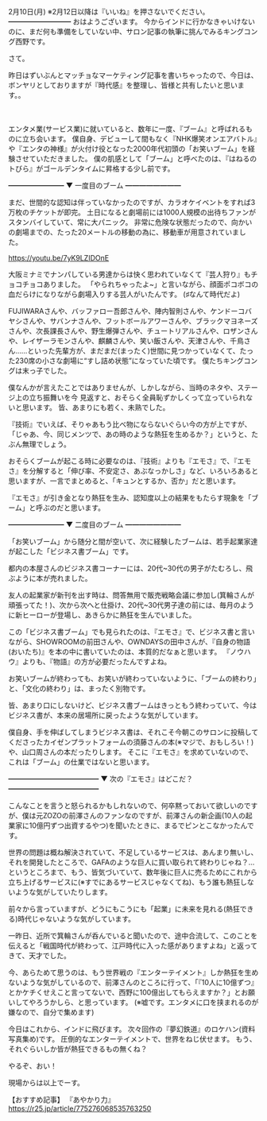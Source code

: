 2月10日(月) ※2月12日以降は『いいね』を押さないでください。
━━━━━━━━━
おはようございます。
今からインドに行かなきゃいけないのに、まだ何も準備をしていない中、サロン記事の執筆に挑んでみるキングコング西野です。

さて。

昨日はずいぶんとマッチョなマーケティング記事を書いちゃったので、今日は、ボンヤリとしておりますが『時代感』を整理し、皆様と共有したいと思います。。

　

エンタメ業(サービス業)に就いていると、数年に一度、『ブーム』と呼ばれるものに立ち会います。
僕自身、デビューして間もなく『NHK爆笑オンエアバトル』や『エンタの神様』が火付け役となった2000年代初頭の「お笑いブーム」を経験させていただきました。
僕の肌感として「ブーム」と呼べたのは、『はねるのトびら』がゴールデンタイムに昇格する少し前です。

━━━━━━━━
▼ 一度目のブーム
━━━━━━━━

まだ、世間的な認知は伴っていなかったのですが、カラオケイベントをすれば3万枚のチケットが即完。
土日になると劇場前には1000人規模の出待ちファンがスタンバイしていて、常に大パニック。
非常に危険な状態だったので、向かいの劇場までの、たった20メートルの移動の為に、移動車が用意されていました。

https://youtu.be/7yK9LZIDOnE

大阪ミナミでナンパしている男達からは快く思われていなくて『芸人狩り』もチョコチョコありました。
「やられちゃったよ~」と言いながら、顔面ポコボコの血だらけになりながら劇場入りする芸人がいたんです。
(♯なんて時代だよ)

FUJIWARAさんや、バッファロー吾郎さんや、陣内智則さんや、ケンドーコバヤシさんや、サバンナさんや、フットボールアワーさんや、ブラックマヨネーズさんや、次長課長さんや、野生爆弾さんや、チュートリアルさんや、ロザンさんや、レイザーラモンさんや、麒麟さんや、笑い飯さんや、天津さんや、千鳥さん……といった先輩方が、まだまだ(まったく)世間に見つかっていなくて、たった230席の小さな劇場に“すし詰め状態”になっていた頃です。
僕たちキングコングは末っ子でした。

僕なんかが言えたことではありませんが、しかしながら、当時のネタや、ステージ上の立ち振舞いを今 見返すと、おそらく全員恥ずかしくって立っていられないと思います。
皆、あまりにも若く、未熟でした。

『技術』でいえば、そりゃあもう比べ物にならないぐらい今の方が上ですが、「じゃあ、今、同じメンツで、あの時のような熱狂を生めるか？」というと、たぶん無理でしょう。

おそらくブームが起こる時に必要なのは、『技術』よりも『エモさ』で、『エモさ』を分解すると「伸び率、不安定さ、あぶなっかしさ」など、いろいろあると思いますが、一言でまとめると、「キュンとするか、否か」だと思います。

『エモさ』が引き金となり熱狂を生み、認知度以上の結果をもたらす現象を「ブーム」と呼ぶのだと思います。

━━━━━━━━
▼ 二度目のブーム
━━━━━━━━

「お笑いブーム」から随分と間が空いて、次に経験したブームは、若手起業家達が起こした「ビジネス書ブーム」です。

都内の本屋さんのビジネス書コーナーには、20代~30代の男子がたむろし、飛ぶように本が売れました。

友人の起業家が新刊を出す時は、問答無用で販売戦略会議に参加し(箕輪さんが頑張ってた！)、次から次へと仕掛け、20代~30代男子達の前には、毎月のように新ヒーローが登場し、あきらかに熱狂を生んでいました。

この「ビジネス書ブーム」でも見られたのは、『エモさ』で、ビジネス書と言いながら、SHOWROOMの前田さんや、OWNDAYSの田中さんが、『自身の物語(おいたち)』を本の中に書いていたのは、本質的だなぁと思います。
『ノウハウ』よりも、『物語』の方が必要だったんですよね。

お笑いブームが終わっても、お笑いが終わっていないように、「ブームの終わり」と、「文化の終わり」は、まったく別物です。

皆、あまり口にしないけど、ビジネス書ブームはきっともう終わっていて、今はビジネス書が、本来の居場所に戻ったような気がしています。

僕自身、手を伸ばしてしまうビジネス書は、それこそ今朝このサロンに投稿してくださったカイゼンプラットフォームの須藤さんの本(※マジで、おもしろい！)や、山口周さんの本だったりします。
そこに『エモさ』を求めていないので、これは「ブーム」の仕業ではないと思います。

━━━━━━━━━━━━━
▼ 次の『エモさ』はどこだ？
━━━━━━━━━━━━━

こんなことを言うと怒られるかもしれないので、何卒黙っておいて欲しいのですが、僕は元ZOZOの前澤さんのファンなのですが、前澤さんの新企画(10人の起業家に10億円ずつ出資するやつ)を聞いたときに、まるでピンとこなかったんです。

世界の問題は概ね解決されていて、不足しているサービスは、あんまり無いし、それを開発したところで、GAFAのような巨人に買い取られて終わりじゃね？…というところまで、もう、皆気づいていて、数年後に巨人に売るためにこれから立ち上げるサービスに(※すでにあるサービスじゃなくてね)、もう誰も熱狂しないような気がしていたりします。

前々から言っていますが、どうにもこうにも「起業」に未来を見れる(熱狂できる)時代じゃないような気がしています。

一昨日、近所で箕輪さんが呑んでいると聞いたので、途中合流して、このことを伝えると「戦国時代が終わって、江戸時代に入った感がありますよね」と返ってきて、天才でした。

今、あらためて思うのは、もう世界戦の『エンターテイメント』しか熱狂を生めないような気がしているので、前澤さんのところに行って、「『10人に10億ずつ』とかケチくせえこと言ってないで、西野に100億出してもらえますか？」とお願いしてやろうかしら、と思っています。
(※嘘です。エンタメに口を挟まれるのが嫌なので、自分で集めます)

今日はこれから、インドに飛びます。
次々回作の『夢幻鉄道』のロケハン(資料写真集め)です。
圧倒的なエンターテイメントで、世界をねじ伏せます。
もう、それぐらいしか皆が熱狂できるもの無くね？

やるぞ、おい！

現場からは以上でーす。

【おすすめ記事】
『あやかり力』
https://r25.jp/article/775276068535763250
